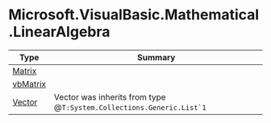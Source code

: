 ﻿
# Microsoft.VisualBasic.Mathematical.LinearAlgebra

|Type|Summary|
|----|-------|
|[Matrix](./Matrix.md)||
|[vbMatrix](./vbMatrix.md)||
|[Vector](./Vector.md)|Vector was inherits from type @``T:System.Collections.Generic.List`1``|

